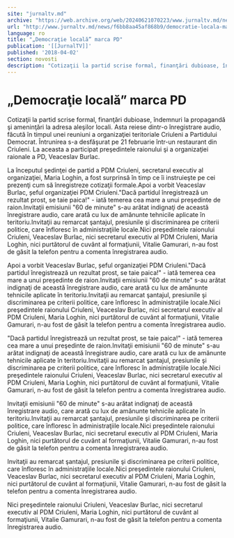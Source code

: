 ```yaml
---
site: "jurnaltv.md"
archive: "https://web.archive.org/web/20240621070223/www.jurnaltv.md/news/f6bb8aa45af868b9/democratie-locala-marca-pd.html"
url: "http://www.jurnaltv.md/news/f6bb8aa45af868b9/democratie-locala-marca-pd.html"
language: ro
title: "„Democraţie locală” marca PD"
publication: '[[JurnalTV]]'
published: '2018-04-02'
section: novosti
description: "Cotizaţii la partid scrise formal, finanţări dubioase, îndemnuri la propagandă şi ameninţări la adresa aleşilor locali. Asta reiese dintr-o înregistrare audio, făcută în timpul unei reuniuni a organizaţiei teritoriale Criuleni a Partidului Democrat. Întrunirea s-a desfăşurat pe 21 februarie într-un restaurant din Criuleni. La aceasta a participat preşedintele raionului şi a organizaţiei raionale a PD, Veaceslav Burlac."
---
```


# „Democraţie locală” marca PD

Cotizaţii la partid scrise formal, finanţări dubioase, îndemnuri la propagandă şi ameninţări la adresa aleşilor locali. Asta reiese dintr-o înregistrare audio, făcută în timpul unei reuniuni a organizaţiei teritoriale Criuleni a Partidului Democrat. Întrunirea s-a desfăşurat pe 21 februarie într-un restaurant din Criuleni. La aceasta a participat preşedintele raionului şi a organizaţiei raionale a PD, Veaceslav Burlac.

La începutul şedinţei de partid a PDM Criuleni, secretarul executiv al organizaţiei, Maria Loghin, a fost surprinsă în timp ce îi instruieşte pe cei prezenţi cum să înregistreze cotizaţii formale.Apoi a vorbit Veaceslav Burlac, șeful organizaţiei PDM Criuleni."Dacă partidul înregistrează un rezultat prost, se taie paica!" - iată temerea cea mare a unui preşedinte de raion.Invitaţii emisiunii "60 de minute" s-au arătat indignaţi de această înregistrare audio, care arată cu lux de amănunte tehnicile aplicate în teritoriu.Invitaţii au remarcat şantajul, presiunile şi discriminarea pe criterii politice, care înfloresc în administraţiile locale.Nici preşedintele raionului Criuleni, Veaceslav Burlac, nici secretarul executiv al PDM Criuleni, Maria Loghin, nici purtătorul de cuvânt al formaţiunii, Vitalie Gamurari, n-au fost de găsit la telefon pentru a comenta înregistrarea audio.

Apoi a vorbit Veaceslav Burlac, șeful organizaţiei PDM Criuleni."Dacă partidul înregistrează un rezultat prost, se taie paica!" - iată temerea cea mare a unui preşedinte de raion.Invitaţii emisiunii "60 de minute" s-au arătat indignaţi de această înregistrare audio, care arată cu lux de amănunte tehnicile aplicate în teritoriu.Invitaţii au remarcat şantajul, presiunile şi discriminarea pe criterii politice, care înfloresc în administraţiile locale.Nici preşedintele raionului Criuleni, Veaceslav Burlac, nici secretarul executiv al PDM Criuleni, Maria Loghin, nici purtătorul de cuvânt al formaţiunii, Vitalie Gamurari, n-au fost de găsit la telefon pentru a comenta înregistrarea audio.

"Dacă partidul înregistrează un rezultat prost, se taie paica!" - iată temerea cea mare a unui preşedinte de raion.Invitaţii emisiunii "60 de minute" s-au arătat indignaţi de această înregistrare audio, care arată cu lux de amănunte tehnicile aplicate în teritoriu.Invitaţii au remarcat şantajul, presiunile şi discriminarea pe criterii politice, care înfloresc în administraţiile locale.Nici preşedintele raionului Criuleni, Veaceslav Burlac, nici secretarul executiv al PDM Criuleni, Maria Loghin, nici purtătorul de cuvânt al formaţiunii, Vitalie Gamurari, n-au fost de găsit la telefon pentru a comenta înregistrarea audio.

Invitaţii emisiunii "60 de minute" s-au arătat indignaţi de această înregistrare audio, care arată cu lux de amănunte tehnicile aplicate în teritoriu.Invitaţii au remarcat şantajul, presiunile şi discriminarea pe criterii politice, care înfloresc în administraţiile locale.Nici preşedintele raionului Criuleni, Veaceslav Burlac, nici secretarul executiv al PDM Criuleni, Maria Loghin, nici purtătorul de cuvânt al formaţiunii, Vitalie Gamurari, n-au fost de găsit la telefon pentru a comenta înregistrarea audio.

Invitaţii au remarcat şantajul, presiunile şi discriminarea pe criterii politice, care înfloresc în administraţiile locale.Nici preşedintele raionului Criuleni, Veaceslav Burlac, nici secretarul executiv al PDM Criuleni, Maria Loghin, nici purtătorul de cuvânt al formaţiunii, Vitalie Gamurari, n-au fost de găsit la telefon pentru a comenta înregistrarea audio.

Nici preşedintele raionului Criuleni, Veaceslav Burlac, nici secretarul executiv al PDM Criuleni, Maria Loghin, nici purtătorul de cuvânt al formaţiunii, Vitalie Gamurari, n-au fost de găsit la telefon pentru a comenta înregistrarea audio.